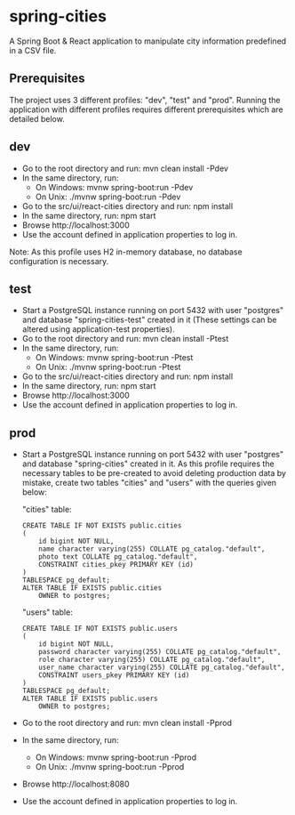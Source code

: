 # spring-cities
A Spring Boot & React application to manipulate city information predefined in a CSV file.

## Prerequisites
  The project uses 3 different profiles: "dev", "test" and "prod". Running the application with different profiles requires different prerequisites which are detailed below.
  
## dev
  - Go to the root directory and run: mvn clean install -Pdev
  - In the same directory, run:
      - On Windows: mvnw spring-boot:run -Pdev
      - On Unix: ./mvnw spring-boot:run -Pdev
  - Go to the src/ui/react-cities directory and run: npm install
  - In the same directory, run: npm start
  - Browse http://localhost:3000
  - Use the account defined in application properties to log in.

  Note: As this profile uses H2 in-memory database, no database configuration is necessary.
    
## test
  - Start a PostgreSQL instance running on port 5432 with user "postgres" and database "spring-cities-test" created in it (These settings can be altered using application-test properties).
  - Go to the root directory and run: mvn clean install -Ptest
  - In the same directory, run:
      - On Windows: mvnw spring-boot:run -Ptest
      - On Unix: ./mvnw spring-boot:run -Ptest
  - Go to the src/ui/react-cities directory and run: npm install
  - In the same directory, run: npm start
  - Browse http://localhost:3000
  - Use the account defined in application properties to log in.

## prod
  - Start a PostgreSQL instance running on port 5432 with user "postgres" and database "spring-cities" created in it. As this profile requires the necessary tables to be pre-created to avoid deleting production data by mistake, create two tables "cities" and "users" with the queries given below:
  
    "cities" table:

        CREATE TABLE IF NOT EXISTS public.cities
        (
            id bigint NOT NULL,
            name character varying(255) COLLATE pg_catalog."default",
            photo text COLLATE pg_catalog."default",
            CONSTRAINT cities_pkey PRIMARY KEY (id)
        )
        TABLESPACE pg_default;
        ALTER TABLE IF EXISTS public.cities
            OWNER to postgres;

    "users" table:

        CREATE TABLE IF NOT EXISTS public.users
        (
            id bigint NOT NULL,
            password character varying(255) COLLATE pg_catalog."default",
            role character varying(255) COLLATE pg_catalog."default",
            user_name character varying(255) COLLATE pg_catalog."default",
            CONSTRAINT users_pkey PRIMARY KEY (id)
        )
        TABLESPACE pg_default;
        ALTER TABLE IF EXISTS public.users
            OWNER to postgres;
  
  - Go to the root directory and run: mvn clean install -Pprod
  - In the same directory, run:
      - On Windows: mvnw spring-boot:run -Pprod
      - On Unix: ./mvnw spring-boot:run -Pprod
  - Browse http://localhost:8080
  - Use the account defined in application properties to log in.
